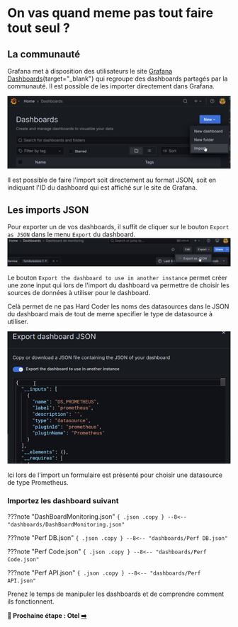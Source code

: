 # On vas quand meme pas tout faire tout seul ?

## La communauté

Grafana met à disposition des utilisateurs le site [Grafana Dashboards](https://grafana.com/grafana/dashboards/){target="_blank"} qui regroupe des dashboards partagés par la communauté. Il est possible de les importer directement dans Grafana.

![Menu d'import d'un dashboard](image-35.png)

Il est possible de faire l'import soit directement au format JSON, soit en indiquant l'ID du dashboard qui est affiché sur le site de Grafana.

## Les imports JSON

Pour exporter un de vos dashboards, il suffit de cliquer sur le bouton `Export as JSON` dans le menu `Export` du dashboard.
![Dashboard Export](image-36.png)

Le bouton `Export the dashboard to use in another instance` permet créer une zone input qui lors de l'import du dashboard va permettre de choisir les sources de données à utiliser pour le dashboard.

Celà permet de ne pas Hard Coder les noms des datasources dans le JSON du dashboard mais de tout de meme specifier le type de datasource à utiliser.

![Dashboard Var](image-37.png)

Ici lors de l'import un formulaire est présenté pour choisir une datasource de type Prometheus.

### Importez les dashboard suivant

???note "DashBoardMonitoring.json"
    ``` { .json .copy }
        --8<-- "dashboards/DashBoardMonitoring.json"
    ```

???note "Perf DB.json"
    ``` { .json .copy }
        --8<-- "dashboards/Perf DB.json"
    ```

???note "Perf Code.json"
    ``` { .json .copy }
        --8<-- "dashboards/Perf Code.json"
    ```

???note "Perf API.json"
    ``` { .json .copy }
        --8<-- "dashboards/Perf API.json"
    ```

Prenez le temps de manipuler les dashboards et de comprendre comment ils fonctionnent.

**🛫 Prochaine étape : Otel [➡️](../dashboard-metrics/otel.md)**
